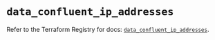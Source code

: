 # `data_confluent_ip_addresses`

Refer to the Terraform Registry for docs: [`data_confluent_ip_addresses`](https://registry.terraform.io/providers/confluentinc/confluent/2.10.0/docs/data-sources/ip_addresses).

